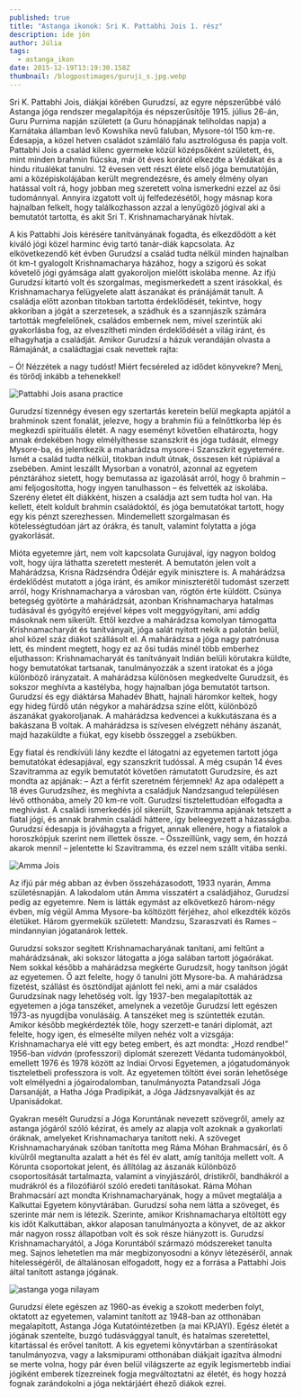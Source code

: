 ```yaml
---
published: true
title: "Astanga ikonok: Sri K. Pattabhi Jois 1. rész"
description: ide jön
author: Júlia
tags:
  - astanga_ikon
date: 2015-12-19T13:19:30.158Z
thumbnail: /blogpostimages/guruji_s.jpg.webp
---
```

Sri K. Pattabhi Jois, diákjai körében Gurudzsí, az egyre népszerűbbé váló Astanga jóga rendszer megalapítója és népszerűsítője 1915. július 26-án, Guru Purnima napján született (a Guru hónapjának teliholdas napja) a Karnátaka államban levő Kowshika nevű faluban, Mysore-tól 150 km-re. Édesapja, a közel hetven családot számláló falu asztrológusa és papja volt. Pattabhi Jois a család kilenc gyermeke közül középsőként született, és, mint minden brahmin fiúcska, már öt éves korától elkezdte a Védákat és a hindu rituálékat tanulni. 12 évesen vett részt élete első jóga bemutatóján, ami a középiskolájában került megrendezésre, és amely élmény olyan hatással volt rá, hogy jobban meg szeretett volna ismerkedni ezzel az ősi tudománnyal. Annyira izgatott volt új felfedezésétől, hogy másnap kora hajnalban felkelt, hogy találkozhasson azzal a lenyűgöző jógival aki a bemutatót tartotta, és akit Sri T. Krishnamacharyának hívtak.

A kis Pattabhi Jois kérésére tanítványának fogadta, és elkezdődött a két kiváló jógi közel harminc évig tartó tanár-diák kapcsolata. Az elkövetkezendő két évben Gurudzsí a család tudta nélkül minden hajnalban öt km-t gyalogolt Krishnamacharya házához, hogy a szigorú és sokat követelő jógi gyámsága alatt gyakoroljon mielőtt iskolába menne. Az ifjú Gurudzsí kitartó volt és szorgalmas, megismerkedett a szent irásokkal, és Krishnamacharya felügyelete alatt ászanákat és pránájámát tanult. A családja előtt azonban titokban tartotta érdeklődését, tekintve, hogy akkoriban a jógát a szerzetesek, a szádhuk és a szannjászík számára tartották megfelelőnek, családos embernek nem, mivel szerintük aki gyakorlásba fog, az elveszítheti minden érdeklődését a világ iránt, és elhagyhatja a családját. Amikor Gurudzsí a házuk verandáján olvasta a Rámajánát, a családtagjai csak nevettek rajta:

– Ó! Nézzétek a nagy tudóst! Miért fecséreled az idődet könyvekre? Menj, és törődj inkább a tehenekkel!

![Pattabhi Jois asana practice](/blogpostimages/p4.jpg.webp)

Gurudzsí tizennégy évesen egy szertartás keretein belül megkapta apjától a brahminok szent fonalát, jelezve, hogy a brahmin fiú a felnőttkorba lép és megkezdi spirituális életét. A nagy eseményt követően elhatározta, hogy annak érdekében hogy elmélyíthesse szanszkrit és jóga tudását, elmegy Mysore-ba, és jelentkezik a maharádzsa mysore-i Szanszkrit egyetemére. Ismét a család tudta nélkül, titokban indult útnak, összesen két rúpiával a zsebében. Amint leszállt Mysorban a vonatról, azonnal az egyetem pénztárához sietett, hogy bemutassa az igazolását arról, hogy ő brahmin – ami feljogosította, hogy ingyen tanulhasson – és felvették az iskolába. Szerény életet élt diákként, hiszen a családja azt sem tudta hol van. Ha kellett, ételt koldult brahmin családoktól, és jóga bemutatókat tartott, hogy egy kis pénzt szerezhessen. Mindemellett szorgalmasan és kötelességtudóan járt az órákra, és tanult, valamint folytatta a jóga gyakorlását.

Mióta egyetemre járt, nem volt kapcsolata Gurujával, így nagyon boldog volt, hogy újra láthatta szeretett mesterét. A bemutatón jelen volt a Mahárádzsa, Krisna Rádzséndra Ódéjár egyik minisztere is. A mahárádzsa érdeklődést mutatott a jóga iránt, és amikor miniszterétől tudomást szerzett arról, hogy Krishnamacharya a városban van, rögtön érte küldött. Csúnya betegség gyötörte a mahárádzsát, azonban Krishnamacharya hatalmas tudásával és gyógyító erejével képes volt meggyógyítani, ami addig másoknak nem sikerült. Ettől kezdve a mahárádzsa komolyan támogatta Krishnamacharyát és tanítványait, jóga salát nyitott nekik a palotán belül, ahol közel száz diákot szállásolt el. A mahárádzsa a jóga nagy patrónusa lett, és mindent megtett, hogy ez az ősi tudás minél több emberhez eljuthasson: Krishnamacharyát és tanítványait Indián belüli körutakra küldte, hogy bemutatókat tartsanak, tanulmányozzák a szent iratokat és a jóga különböző irányzatait. A mahárádzsa különösen megkedvelte Gurudzsít, és sokszor meghívta a kastélyba, hogy hajnalban jóga bemutatót tartson. Gurudzsí és egy diáktársa Mahadév Bhatt, hajnali háromkor keltek, hogy egy hideg fürdő után négykor a mahárádzsa színe előtt, különböző ászanákat gyakoroljanak. A mahárádzsa kedvencei a kukkutászana és a bakászana B voltak. A mahárádzsa is szívesen elvégzett néhány ászanát, majd hazaküldte a fiúkat, egy kisebb összeggel a zsebükben.

Egy fiatal és rendkívüli lány kezdte el látogatni az egyetemen tartott jóga bemutatókat édesapjával, egy szanszkrit tudóssal. A még csupán 14 éves Szavitramma az egyik bemutatót követően rámutatott Gurudzsíre, és azt mondta az apjának:
– Azt a férfit szeretném férjemnek!
Az apa odalépett a 18 éves Gurudzsíhez, és meghívta a családjuk Nandzsangud településen lévő otthonába, amely 20 km-re volt. Gurudzsí tisztelettudóan elfogadta a meghívást. A családi ismerkedés jól sikerült, Szavitramma apjának tetszett a fiatal jógi, és annak brahmin családi háttere, így beleegyezett a házasságba. Gurudzsí édesapja is jóváhagyta a frigyet, annak ellenére, hogy a fiatalok a horoszkópjuk szerint nem illettek össze.
– Összeillünk, vagy sem, én hozzá akarok menni! – jelentette ki Szavitramma, és ezzel nem szállt vitába senki.

![Amma Jois](/blogpostimages/ammag.jpg.webp)

Az ifjú pár még abban az évben összeházasodott, 1933 nyarán, Amma születésnapján. A lakodalom után Amma visszatért a családjához, Gurudzsí pedig az egyetemre. Nem is látták egymást az elkövetkező három-négy évben, míg végül Amma Mysore-ba költözött férjéhez, ahol elkezdték közös életüket. Három gyermekük született: Mandzsu, Szaraszvati és Rames – mindannyian jógatanárok lettek.

Gurudzsí sokszor segített Krishnamacharyának tanítani, ami feltűnt a mahárádzsának, aki sokszor látogatta a jóga salában tartott jógaórákat. Nem sokkal később a mahárádzsa megkérte Gurudzsít, hogy tanítson jógát az egyetemen. Ő azt felelte, hogy ő tanulni jött Mysore-ba. A mahárádzsa fizetést, szállást és ösztöndíjat ajánlott fel neki, ami a már családos Gurudzsínak nagy lehetőség volt. Így 1937-ben megalapították az egyetemen a jóga tanszéket, amelynek a vezetője Gurudzsí lett egészen 1973-as nyugdíjba vonulásáig. A tanszéket meg is szüntették ezután. Amikor később megkérdezték tőle, hogy szerzett-e tanári diplomát, azt felelte, hogy igen, és elmesélte milyen nehéz volt a vizsgája: Krishnamacharya elé vitt egy beteg embert, és azt mondta: „Hozd rendbe!”
1956-ban *vidván* (professzori) diplomát szerezett Védanta tudományokból, emellett 1976 és 1978 között az Indiai Orvosi Egyetemen, a jógatudományok tiszteletbeli professzora is volt. Az egyetemen töltött évei során lehetősége volt elmélyedni a jógairodalomban, tanulmányozta Patandzsali Jóga Darsanáját, a Hatha Jóga Pradipikát, a Jóga Jádzsnyavalkját és az Upanisádokat.

Gyakran mesélt Gurudzsí a Jóga Koruntának nevezett szövegről, amely az astanga jógáról szóló kézirat, és amely az alapja volt azoknak a gyakorlati óráknak, amelyeket Krishnamacharya tanított neki. A szöveget Krishnamacharyának szóban tanította meg Ráma Móhan Brahmacsárí, és ő kívülről megtanulta azalatt a hét és fél év alatt, amíg tanítója mellett volt. A Kórunta csoportokat jelent, és állítólag az ászanák különböző csoportosítását tartalmazta, valamint a vinyjászáról, dristikről, bandhákról a mudrákról és a filozófiáról szóló eredeti tanításokat. Ráma Móhan Brahmacsárí azt mondta Krishnamacharyának, hogy a művet megtalálja a Kalkuttai Egyetem könyvtárában. Gurudzsí soha nem látta a szöveget, és szerinte már nem is létezik. Szerinte, amikor Krishnamacharya eltöltött egy kis időt Kalkuttában, akkor alaposan tanulmányozta a könyvet, de az akkor már nagyon rossz állapotban volt és sok része hiányzott is. Gurudzsí Krishnamacharyától, a Jóga Koruntából származó módszereket tanulta meg. Sajnos lehetetlen ma már megbizonyosodni a könyv létezéséről, annak hitelességéről, de általánosan elfogadott, hogy ez a forrása a Pattabhi Jois által tanított astanga jógának.

![astanga yoga nilayam](/blogpostimages/an.jpg.webp)

Gurudzsí élete egészen az 1960-as évekig a szokott mederben folyt, oktatott az egyetemen, valamint tanított az 1948-ban az otthonában megalapított, Astanga Jóga Kutatóintézetben (a mai KPJAYI). Egész életét a jógának szentelte, buzgó tudásvággyal tanult, és hatalmas szeretettel, kitartással és erővel tanított. A kis egyetemi könyvtárban a szentírásokat tanulmányozva, vagy a laksmipurami otthonában diákjait igazítva álmodni se merte volna, hogy pár éven belül világszerte az egyik legismertebb indiai jógiként emberek tízezreinek fogja megváltoztatni az életét, és hogy hozzá fognak zarándokolni a jóga nektárjáért éhező diákok ezrei.
